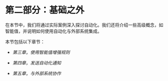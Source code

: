 # 第二部分：基础之外

在本节中，我们将通过实际案例深入探讨自动化。我们还将介绍一些高级概念，如智能值，并说明如何使用自动化与外部系统集成。

本节包括以下章节：

+   *第三章*，*使用智能值增强规则*

+   *第四章*，*发送自动化通知*

+   *第五章*，*与外部系统协作*
